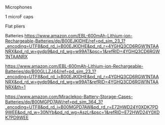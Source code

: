 Microphones

1 microF caps

Flat pliers

Batteries
  https://www.amazon.com/EBL-600mAh-Lithium-ion-Rechargeable-Batteries/dp/B00EJKIDHE/ref=pd_sim_23_1?_encoding=UTF8&pd_rd_i=B00EJKIDHE&pd_rd_r=4YGHQ3CD6RGW1NTAANRX&pd_rd_w=gydp9&pd_rd_wg=w99AT&psc=1&refRID=4YGHQ3CD6RGW1NTAANRX

  https://www.amazon.com/EBL-600mAh-Lithium-ion-Rechargeable-Batteries/dp/B00GLLZJ44/ref=pd_sim_23_1?_encoding=UTF8&pd_rd_i=B00EJKIDHE&pd_rd_r=4YGHQ3CD6RGW1NTAANRX&pd_rd_w=gydp9&pd_rd_wg=w99AT&refRID=4YGHQ3CD6RGW1NTAANRX&th=1

  https://www.amazon.com/Miraclekoo-Battery-Storage-Cases-Batteries/dp/B00MGPD7AW/ref=pd_sim_364_3?_encoding=UTF8&pd_rd_i=B00MGPD7AW&pd_rd_r=E72HWD24Y0XDK7PD9WEE&pd_rd_w=30NYb&pd_rd_wg=AszLr&psc=1&refRID=E72HWD24Y0XDK7PD9WEE
